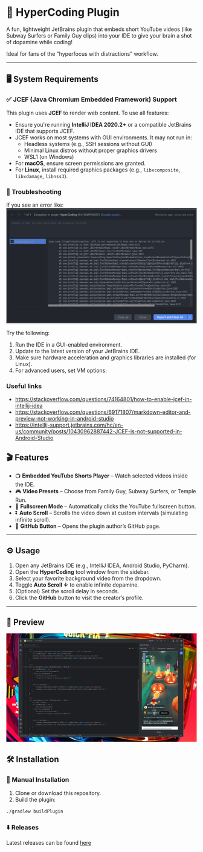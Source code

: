 # 🧠 HyperCoding Plugin

A fun, lightweight JetBrains plugin that embeds short YouTube videos (like Subway Surfers or Family Guy clips) into your IDE to give your brain a shot of dopamine while coding!

Ideal for fans of the "hyperfocus with distractions" workflow.

---

## 🖥️ System Requirements

### ✅ JCEF (Java Chromium Embedded Framework) Support

This plugin uses **JCEF** to render web content. To use all features:

- Ensure you're running **IntelliJ IDEA 2020.2+** or a compatible JetBrains IDE that supports JCEF.
- JCEF works on most systems with GUI environments. It may not run in:
    - Headless systems (e.g., SSH sessions without GUI)
    - Minimal Linux distros without proper graphics drivers
    - WSL1 (on Windows)
- For **macOS**, ensure screen permissions are granted.
- For **Linux**, install required graphics packages (e.g., `libxcomposite`, `libxdamage`, `libnss3`).

### 🔧 Troubleshooting

If you see an error like:
![HyperCoding Crash](preview/plugin-error.jpg)


Try the following:

1. Run the IDE in a GUI-enabled environment.
2. Update to the latest version of your JetBrains IDE.
3. Make sure hardware acceleration and graphics libraries are installed (for Linux).
4. For advanced users, set VM options:

### Useful links

- https://stackoverflow.com/questions/74164801/how-to-enable-jcef-in-intellij-idea
- https://stackoverflow.com/questions/69171807/markdown-editor-and-preview-not-working-in-android-studio
- https://intellij-support.jetbrains.com/hc/en-us/community/posts/10430962887442-JCEF-is-not-supported-in-Android-Studio

## 🎬 Features

- 📺 **Embedded YouTube Shorts Player** – Watch selected videos inside the IDE.
- 🎮 **Video Presets** – Choose from Family Guy, Subway Surfers, or Temple Run.
- 🎯 **Fullscreen Mode** – Automatically clicks the YouTube fullscreen button.
- ⏬ **Auto Scroll** – Scrolls the video down at custom intervals (simulating infinite scroll).
- 🔗 **GitHub Button** – Opens the plugin author’s GitHub page.

---

## ⚙️ Usage

1. Open any JetBrains IDE (e.g., IntelliJ IDEA, Android Studio, PyCharm).
2. Open the **HyperCoding** tool window from the sidebar.
3. Select your favorite background video from the dropdown.
4. Toggle **Auto Scroll ↓** to enable infinite dopamine.
5. (Optional) Set the scroll delay in seconds.
6. Click the **GitHub** button to visit the creator’s profile.

---

## 📸 Preview

![HyperCoding Preview](preview/HyperCoding.png)

## 🛠 Installation

### 🧩 Manual Installation

1. Clone or download this repository.
2. Build the plugin:

```bash
./gradlew buildPlugin
```

### ⬇️ Releases
Latest releases can be found [here](https://github.com/YohannesTz/HyperCoding/releases)
